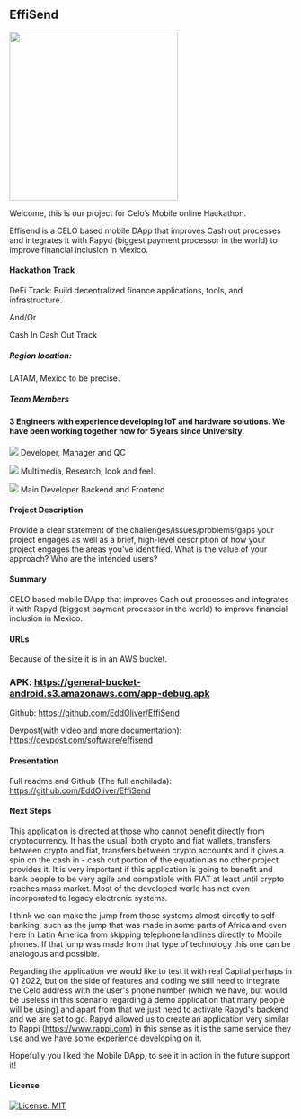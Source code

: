 ## EffiSend

<img src="https://i.ibb.co/QmMQvJv/images.png" width="300">

Welcome, this is our project for Celo’s Mobile online Hackathon.

Effisend is a CELO based mobile DApp that improves Cash out processes and integrates it with Rapyd (biggest payment processor in the world) to improve financial inclusion in Mexico.

#### Hackathon Track

DeFi Track: Build decentralized finance applications, tools, and infrastructure.

And/Or

Cash In Cash Out Track

##### Region location: 

LATAM, Mexico to be precise. 

##### Team Members

#### 3 Engineers with experience developing IoT and hardware solutions. We have been working together now for 5 years since University.

[<img src="https://img.shields.io/badge/Luis%20Eduardo-Arevalo%20Oliver-blue">](https://www.linkedin.com/in/luis-eduardo-arevalo-oliver-989703122/) Developer, Manager and QC

[<img src="https://img.shields.io/badge/Victor%20Alonso-Altamirano%20Izquierdo-lightgrey">](https://www.linkedin.com/in/alejandro-s%C3%A1nchez-guti%C3%A9rrez-11105a157/) Multimedia, Research, look and feel.

[<img src="https://img.shields.io/badge/Alejandro-Sanchez%20Gutierrez-red">](https://www.linkedin.com/in/victor-alonso-altamirano-izquierdo-311437137/) Main Developer Backend and Frontend


#### Project Description
Provide a clear statement of the challenges/issues/problems/gaps your project engages as well as a brief, high-level description of how your project engages the areas you've identified. What is the value of your approach? Who are the intended users?

#### Summary

CELO based mobile DApp that improves Cash out processes and integrates it with Rapyd (biggest payment processor in the world) to improve financial inclusion in Mexico.

#### URLs

Because of the size it is in an AWS bucket.
### APK: https://general-bucket-android.s3.amazonaws.com/app-debug.apk

Github: https://github.com/EddOliver/EffiSend

Devpost(with video and more documentation): https://devpost.com/software/effisend

#### Presentation

Full readme and Github (The full enchilada): https://github.com/EddOliver/EffiSend

#### Next Steps

This application is directed at those who cannot benefit directly from cryptocurrency. It has the usual, both crypto and fiat wallets, transfers between crypto and fiat, transfers between crypto accounts and it gives a spin on the cash in - cash out portion of the equation as no other project provides it. It is very important if this application is going to benefit and bank people to be very agile and compatible with FIAT at least until crypto reaches mass market. Most of the developed world has not even incorporated to legacy electronic systems. 

I think we can make the jump from those systems almost directly to self-banking, such as the jump that was made in some parts of Africa and even here in Latin America from skipping telephone landlines directly to Mobile phones. If that jump was made from that type of technology this one can be analogous and possible. 

Regarding the application we would like to test it with real Capital perhaps in Q1 2022, but on the side of features and coding we still need to integrate the Celo address with the user's phone number (which we have, but would be useless in this scenario regarding a demo application that many people will be using) and apart from that we just need to activate Rapyd's backend and we are set to go. Rapyd allowed us to create an application very similar to Rappi (https://www.rappi.com) in this sense as it is the same service they use and we have some experience developing on it.

Hopefully you liked the Mobile DApp, to see it in action in the future support it!

#### License
[![License: MIT](https://img.shields.io/badge/License-MIT-yellow.svg)](https://opensource.org/licenses/MIT)
